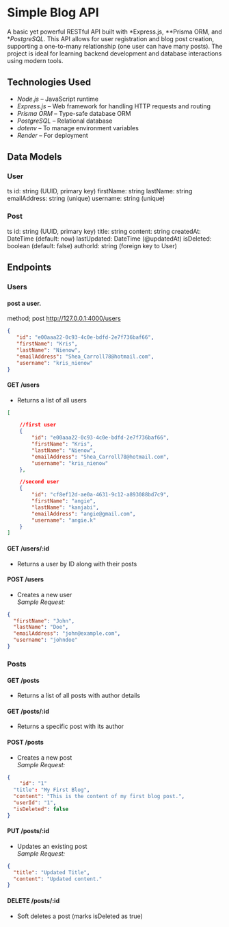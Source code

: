 # Simple Blog API

A basic yet powerful RESTful API built with *Express.js, **Prisma ORM, and **PostgreSQL*. This API allows for user registration and blog post creation, supporting a one-to-many relationship (one user can have many posts). The project is ideal for learning backend development and database interactions using modern tools.


## Technologies Used

- *Node.js* – JavaScript runtime
- *Express.js* – Web framework for handling HTTP requests and routing
- *Prisma ORM* – Type-safe database ORM
- *PostgreSQL* – Relational database
- *dotenv* – To manage environment variables
- *Render* – For deployment


## Data Models

### User
ts
id: string (UUID, primary key)
firstName: string
lastName: string
emailAddress: string (unique)
username: string (unique)


### Post
ts
id: string (UUID, primary key)
title: string
content: string
createdAt: DateTime (default: now)
lastUpdated: DateTime (@updatedAt)
isDeleted: boolean (default: false)
authorId: string (foreign key to User)



## Endpoints

### Users
#### post a user.
 method; post http://127.0.0.1:4000/users
 ```json
 {
    "id": "e00aaa22-0c93-4c0e-bdfd-2e7f736baf66",
    "firstName": "Kris",
    "lastName": "Nienow",
    "emailAddress": "Shea_Carroll78@hotmail.com",
    "username": "kris_nienow"
}
 ```

#### GET /users
- Returns a list of all users
```json
[

    //first user
    {
        "id": "e00aaa22-0c93-4c0e-bdfd-2e7f736baf66",
        "firstName": "Kris",
        "lastName": "Nienow",
        "emailAddress": "Shea_Carroll78@hotmail.com",
        "username": "kris_nienow"
    },

    //second user
    {
        "id": "cf8ef12d-ae0a-4631-9c12-a893088bd7c9",
        "firstName": "angie",
        "lastName": "kanjabi",
        "emailAddress": "angie@gmail.com",
        "username": "angie.k"
    }
]
```


#### GET /users/:id
- Returns a user by ID along with their posts

#### POST /users
- Creates a new user  
*Sample Request:*
```json
{
  "firstName": "John",
  "lastName": "Doe",
  "emailAddress": "john@example.com",
  "username": "johndoe"
}
```


### Posts

#### GET /posts
- Returns a list of all posts with author details

#### GET /posts/:id
- Returns a specific post with its author

#### POST /posts
- Creates a new post  
*Sample Request:*
```json
{
    "id": "1"
  "title": "My First Blog",
  "content": "This is the content of my first blog post.",
  "userId": "1",
  "isDeleted": false
}
```

#### PUT /posts/:id
- Updates an existing post  
*Sample Request:*
```json
{
  "title": "Updated Title",
  "content": "Updated content."
}
```

#### DELETE /posts/:id
- Soft deletes a post (marks isDeleted as true)